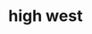 ---
layout: default
title: high west
desc: "Discover the resorts that skiers and riders are most passionate about in North America."
section_id: beginner
resions: high-west
permalink: "/winners/high-west/beginner/"
---